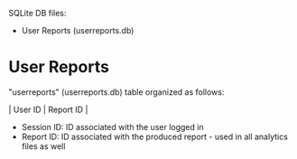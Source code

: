 SQLite DB files:

- User Reports (userreports.db)

# User Reports
"userreports" (userreports.db) table organized as follows:

| User ID | Report ID |

- Session ID: ID associated with the user logged in
- Report ID: ID associated with the produced report - used in all analytics 
files as well
